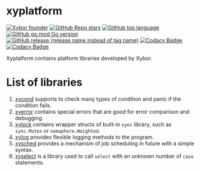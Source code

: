 # xyplatform

[![Xybor founder](https://img.shields.io/badge/xybor-huykingsofm-red)](https://github.com/huykingsofm)
[![GitHub Repo stars](https://img.shields.io/github/stars/xybor/xyplatform?color=yellow)](https://github.com/xybor/xyplatform)
[![GitHub top language](https://img.shields.io/github/languages/top/xybor/xyplatform?color=lightblue)](https://go.dev/)
[![GitHub go.mod Go version](https://img.shields.io/github/go-mod/go-version/xybor/xyplatform)](https://go.dev/blog/go1.18)
[![GitHub release (release name instead of tag name)](https://img.shields.io/github/v/release/xybor/xyplatform?include_prereleases)](https://github.com/xybor/xyplatform/releases/latest)
[![Codacy Badge](https://app.codacy.com/project/badge/Grade/34ed76ef9cef4d67aa5c687945b6bdf0)](https://www.codacy.com/gh/xybor/xyplatform/dashboard?utm_source=github.com&utm_medium=referral&utm_content=xybor/xyplatform&utm_campaign=Badge_Grade)
[![Codacy Badge](https://app.codacy.com/project/badge/Coverage/34ed76ef9cef4d67aa5c687945b6bdf0)](https://www.codacy.com/gh/xybor/xyplatform/dashboard?utm_source=github.com&utm_medium=referral&utm_content=xybor/xyplatform&utm_campaign=Badge_Coverage)

Xyplatform contains platform libraries developed by Xybor.

# List of libraries

1.  [xycond](./xycond) supports to check many types of condition and panic if the
    condition fails.
2.  [xyerror](./xyerror) contains special errors that are good for error
    comparison and debugging.
3.  [xylock](./xylock) contains wrapper structs of built-in `sync` library, such
    as `sync.Mutex` or `semaphore.Weighted`.
4.  [xylog](./xylog) provides flexible logging methods to the program.
5.  [xysched](./xysched) provides a mechanism of job scheduling in future with a
    simple syntax.
6.  [xyselect](./xyselect) is a library used to call `select` with an unknown
    number of `case` statements.
